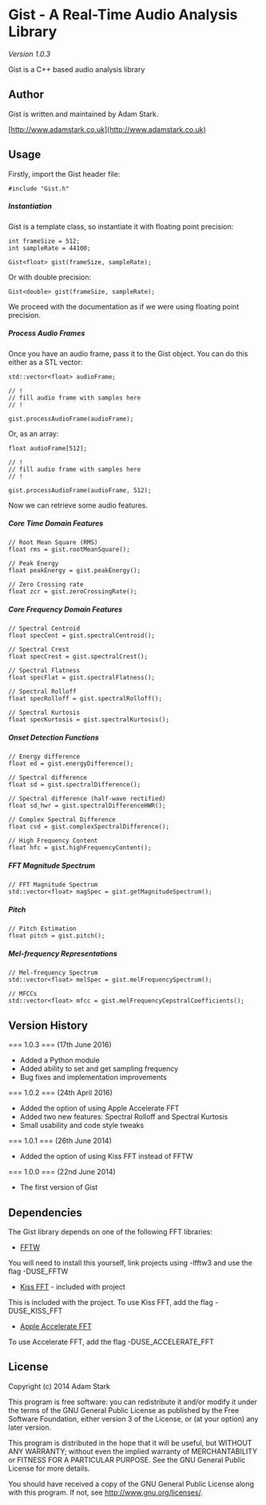 Gist - A Real-Time Audio Analysis Library
==================================

*Version 1.0.3*

Gist is a C++ based audio analysis library

Author
------

Gist is written and maintained by Adam Stark.

[http://www.adamstark.co.uk](http://www.adamstark.co.uk)

Usage
-----

Firstly, import the Gist header file:

	#include "Gist.h"
	
##### Instantiation	

Gist is a template class, so instantiate it with floating point precision:

	int frameSize = 512;
	int sampleRate = 44100;

	Gist<float> gist(frameSize, sampleRate);
	
Or with double precision:

	Gist<double> gist(frameSize, sampleRate);

We proceed with the documentation as if we were using floating point precision.

##### Process Audio Frames		

Once you have an audio frame, pass it to the Gist object. You can do this either as a STL vector:
	
	std::vector<float> audioFrame;
	
	// !
	// fill audio frame with samples here
	// !
	
	gist.processAudioFrame(audioFrame);
	
Or, as an array:

	float audioFrame[512];
	
	// !
	// fill audio frame with samples here
	// !
	
	gist.processAudioFrame(audioFrame, 512);
	
Now we can retrieve some audio features.
	
##### Core Time Domain Features
	
	// Root Mean Square (RMS)
	float rms = gist.rootMeanSquare();
	
	// Peak Energy
	float peakEnergy = gist.peakEnergy();
	
	// Zero Crossing rate
	float zcr = gist.zeroCrossingRate();
	
##### Core Frequency Domain Features
	
	// Spectral Centroid
	float specCent = gist.spectralCentroid();
	
    // Spectral Crest
    float specCrest = gist.spectralCrest();
    
    // Spectral Flatness
    float specFlat = gist.spectralFlatness();
    
    // Spectral Rolloff
    float specRolloff = gist.spectralRolloff();
    
    // Spectral Kurtosis
    float specKurtosis = gist.spectralKurtosis();

##### Onset Detection Functions
    
    // Energy difference
    float ed = gist.energyDifference();
    
    // Spectral difference
    float sd = gist.spectralDifference();
    
    // Spectral difference (half-wave rectified)
    float sd_hwr = gist.spectralDifferenceHWR();
    
    // Complex Spectral Difference
    float csd = gist.complexSpectralDifference();
    
    // High Frequency Content
    float hfc = gist.highFrequencyContent();
    
##### FFT Magnitude Spectrum

	// FFT Magnitude Spectrum
	std::vector<float> magSpec = gist.getMagnitudeSpectrum();
	
##### Pitch

	// Pitch Estimation
	float pitch = gist.pitch();

##### Mel-frequency Representations

	// Mel-frequency Spectrum
	std::vector<float> melSpec = gist.melFrequencySpectrum();
	
	// MFCCs
	std::vector<float> mfcc = gist.melFrequencyCepstralCoefficients();
	
		
Version History
---------------

=== 1.0.3 === (17th June 2016)

* Added a Python module
* Added ability to set and get sampling frequency
* Bug fixes and implementation improvements

=== 1.0.2 === (24th April 2016)

* Added the option of using Apple Accelerate FFT
* Added two new features: Spectral Rolloff and Spectral Kurtosis
* Small usability and code style tweaks

=== 1.0.1 === (26th June 2014)

* Added the option of using Kiss FFT instead of FFTW

=== 1.0.0 === (22nd June 2014)

* The first version of Gist

Dependencies
------------

The Gist library depends on one of the following FFT libraries:

* [FFTW](http://fftw.org) 

You will need to install this yourself, link projects using -lfftw3 and use the flag -DUSE_FFTW

* [Kiss FFT](http://kissfft.sourceforge.net/) - included with project

This is included with the project. To use Kiss FFT, add the flag -DUSE_KISS_FFT

* [Apple Accelerate FFT](https://developer.apple.com/library/ios/documentation/Performance/Conceptual/vDSP_Programming_Guide/UsingFourierTransforms/UsingFourierTransforms.html)

To use Accelerate FFT, add the flag -DUSE_ACCELERATE_FFT

License
-------

Copyright (c) 2014 Adam Stark

This program is free software: you can redistribute it and/or modify
it under the terms of the GNU General Public License as published by
the Free Software Foundation, either version 3 of the License, or
(at your option) any later version.

This program is distributed in the hope that it will be useful,
but WITHOUT ANY WARRANTY; without even the implied warranty of
MERCHANTABILITY or FITNESS FOR A PARTICULAR PURPOSE.  See the
GNU General Public License for more details.

You should have received a copy of the GNU General Public License
along with this program.  If not, see <http://www.gnu.org/licenses/>.




